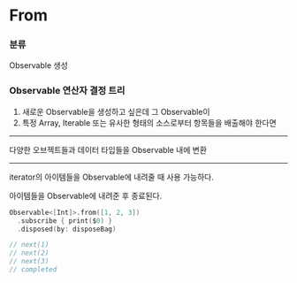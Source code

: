 # From

### 분류

Observable 생성

### Observable 연산자 결정 트리

1. 새로운 Observable을 생성하고 싶은데 그 Observable이
2. 특정 Array, Iterable 또는 유사한 형태의 소스로부터 항목들을 배출해야 한다면

---

다양한 오브젝트들과 데이터 타입들을 Observable 내에 변환

---

iterator의 아이템들을 Observable에 내려줄 때 사용 가능하다.

아이템들을 Observable에 내려준 후 종료된다.

```swift
Observable<[Int]>.from([1, 2, 3])
  .subscribe { print($0) }
  .disposed(by: disposeBag)

// next(1)
// next(2)
// next(3)
// completed
```

